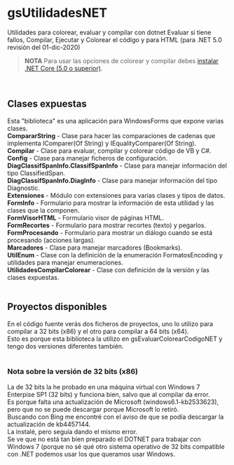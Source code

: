 # gsUtilidadesNET
Utilidades para colorear, evaluar y compilar con dotnet Evaluar si tiene fallos, Compilar, Ejecutar y Colorear el código y para HTML  (para .NET 5.0 revisión del 01-dic-2020)<br>

> __NOTA__
> Para usar las opciones de colorear y compilar debes [instalar .NET Core (5.0  o superior)](https://dotnet.microsoft.com/download/dotnet).
<br>

## Clases expuestas
Esta "biblioteca" es una aplicación para WindowsForms que expone varias clases.<br>
**CompararString** - Clase para hacer las comparaciones de cadenas que implementa IComparer(Of String) y IEqualityComparer(Of String).<br>
**Compilar** - Clase para evaluar, compilar y colorear código de VB y C#.<br>
**Config** - Clase para manejar ficheros de configuración.<br>
**DiagClassifSpanInfo.ClassifSpanInfo** - Clase para manejar información del tipo ClassifiedSpan.<br>
**DiagClassifSpanInfo.DiagInfo** - Clase para manejar información del tipo Diagnostic.<br>
**Extensiones** - Módulo con extensiones para varias clases y tipos de datos.<br>
**FormInfo** - Formulario para mostrar la información de esta utilidad y las clases que la componen.<br>
**FormVisorHTML** - Formulario visor de páginas HTML.<br>
**FormRecortes** - Formulario para mostrar recortes (texto) y pegarlos.<br>
**FormProcesando** - Formulario para mostrar un diálogo cuando se está procesando (acciones largas).<br>
**Marcadores** - Clase para manejar marcadores (Bookmarks).<br>
**UtilEnum** - Clase con la definición de la enumeración FormatosEncoding y utilidades para manejar enumeraciones.<br>
**UtilidadesCompilarColorear** - Clase con definición de la versión y las clases expuestas.<br>
<br>

## Proyectos disponibles
En el código fuente verás dos ficheros de proyectos, uno lo utilizo para compilar a 32 bits (x86) y el otro para compilar a 64 bits (x64).<br>
Esto es porque esta biblioteca la utilizo en gsEvaluarColorearCodigoNET y tengo dos versiones diferentes también.<br>
<br>
### Nota sobre la versión de 32 bits (x86)
La de 32 bits la he probado en una máquina virtual con Windows 7 Enterpise SP1 (32 bits) y funciona bien, salvo que al compilar da error.<br>
Es porque falta una actualización de Microsoft (windows6.1-kb2533623), pero que no se puede descargar porque Microsoft lo retiró.<br>
Buscando con Bing me encontré con el aviso de que se podía descargar la actualización de kb4457144.<br>
La instalé, pero seguía dando el mismo error.<br>
Se ve que no está tan bien preparado el DOTNET para trabajar con Windows 7 (porque no sé qué otro sistema operativo de 32 bits compatible con .NET podemos usar los que queramos usar Windows.<br>
<br>
